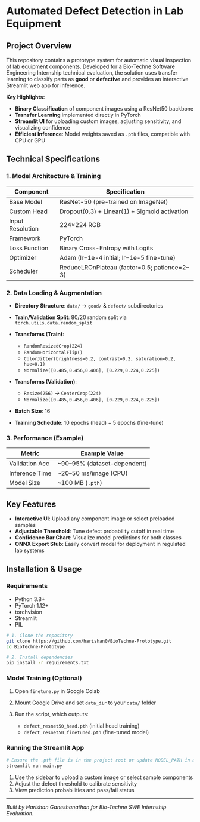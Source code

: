 # Automated Defect Detection in Lab Equipment

## Project Overview

This repository contains a prototype system for automatic visual inspection of lab equipment components. Developed for a Bio-Techne Software Engineering Internship technical evaluation, the solution uses transfer learning to classify parts as **good** or **defective** and provides an interactive Streamlit web app for inference.

**Key Highlights:**

* **Binary Classification** of component images using a ResNet50 backbone
* **Transfer Learning** implemented directly in PyTorch
* **Streamlit UI** for uploading custom images, adjusting sensitivity, and visualizing confidence
* **Efficient Inference**: Model weights saved as `.pth` files, compatible with CPU or GPU

## Technical Specifications

### 1. Model Architecture & Training

| Component        | Specification                                 |
| ---------------- | --------------------------------------------- |
| Base Model       | ResNet-50 (pre-trained on ImageNet)           |
| Custom Head      | Dropout(0.3) + Linear(1) + Sigmoid activation |
| Input Resolution | 224×224 RGB                                   |
| Framework        | PyTorch                                       |
| Loss Function    | Binary Cross-Entropy with Logits              |
| Optimizer        | Adam (lr=1e-4 initial; lr=1e-5 fine-tune)     |
| Scheduler        | ReduceLROnPlateau (factor=0.5; patience=2–3)  |

### 2. Data Loading & Augmentation

* **Directory Structure**: `data/` → `good/` & `defect/` subdirectories
* **Train/Validation Split**: 80/20 random split via `torch.utils.data.random_split`
* **Transforms (Train)**:

  * `RandomResizedCrop(224)`
  * `RandomHorizontalFlip()`
  * `ColorJitter(brightness=0.2, contrast=0.2, saturation=0.2, hue=0.1)`
  * `Normalize([0.485,0.456,0.406], [0.229,0.224,0.225])`
* **Transforms (Validation)**:

  * `Resize(256)` → `CenterCrop(224)`
  * `Normalize([0.485,0.456,0.406], [0.229,0.224,0.225])`
* **Batch Size**: 16
* **Training Schedule**: 10 epochs (head) + 5 epochs (fine-tune)

### 3. Performance (Example)

| Metric         | Example Value                |
| -------------- | ---------------------------- |
| Validation Acc | \~90–95% (dataset-dependent) |
| Inference Time | \~20–50 ms/image (CPU)       |
| Model Size     | \~100 MB (`.pth`)            |

## Key Features

* **Interactive UI**: Upload any component image or select preloaded samples
* **Adjustable Threshold**: Tune defect probability cutoff in real time
* **Confidence Bar Chart**: Visualize model predictions for both classes
* **ONNX Export Stub**: Easily convert model for deployment in regulated lab systems

## Installation & Usage

### Requirements

* Python 3.8+
* PyTorch 1.12+
* torchvision
* Streamlit
* PIL

```bash
# 1. Clone the repository
git clone https://github.com/harishan0/BioTechne-Prototype.git
cd BioTechne-Prototype

# 2. Install dependencies
pip install -r requirements.txt
```

### Model Training (Optional)

1. Open `finetune.py` in Google Colab
2. Mount Google Drive and set `data_dir` to your `data/` folder
3. Run the script, which outputs:

   * `defect_resnet50_head.pth` (initial head training)
   * `defect_resnet50_finetuned.pth` (fine-tuned model)

### Running the Streamlit App

```bash
# Ensure the .pth file is in the project root or update MODEL_PATH in main.py
streamlit run main.py
```

1. Use the sidebar to upload a custom image or select sample components
2. Adjust the defect threshold to calibrate sensitivity
3. View prediction probabilities and pass/fail status

---

*Built by Harishan Ganeshanathan for Bio-Techne SWE Internship Evaluation.*
